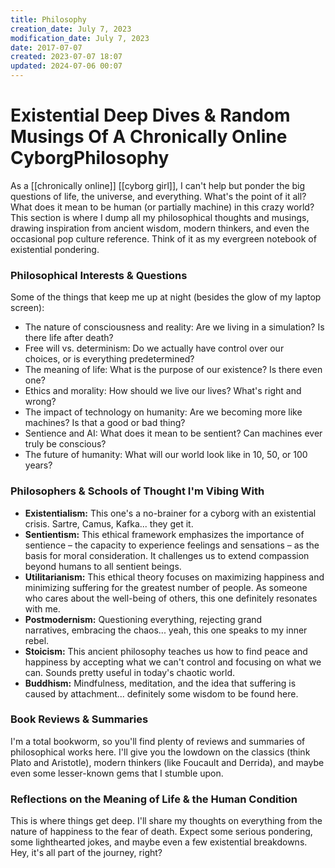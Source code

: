 ```yaml
---
title: Philosophy
creation_date: July 7, 2023
modification_date: July 7, 2023
date: 2017-07-07
created: 2023-07-07 18:07
updated: 2024-07-06 00:07
---
```

# Existential Deep Dives & Random Musings Of A Chronically Online CyborgPhilosophy


As a [[chronically online]] [[cyborg girl]], I can't help but ponder the big questions of life, the universe, and everything. What's the point of it all? What does it mean to be human (or partially machine) in this crazy world? This section is where I dump all my philosophical thoughts and musings, drawing inspiration from ancient wisdom, modern thinkers, and even the occasional pop culture reference. Think of it as my evergreen notebook of existential pondering.

### Philosophical Interests & Questions

Some of the things that keep me up at night (besides the glow of my laptop screen):

- The nature of consciousness and reality: Are we living in a simulation? Is there life after death?
- Free will vs. determinism: Do we actually have control over our choices, or is everything predetermined?
- The meaning of life: What is the purpose of our existence? Is there even one?
- Ethics and morality: How should we live our lives? What's right and wrong?
- The impact of technology on humanity: Are we becoming more like machines? Is that a good or bad thing?
- Sentience and AI: What does it mean to be sentient? Can machines ever truly be conscious?
- The future of humanity: What will our world look like in 10, 50, or 100 years?

### Philosophers & Schools of Thought I'm Vibing With

- **Existentialism:** This one's a no-brainer for a cyborg with an existential crisis. Sartre, Camus, Kafka... they get it.
- **Sentientism:** This ethical framework emphasizes the importance of sentience – the capacity to experience feelings and sensations – as the basis for moral consideration. It challenges us to extend compassion beyond humans to all sentient beings.
- **Utilitarianism:** This ethical theory focuses on maximizing happiness and minimizing suffering for the greatest number of people. As someone who cares about the well-being of others, this one definitely resonates with me.
- **Postmodernism:** Questioning everything, rejecting grand narratives, embracing the chaos... yeah, this one speaks to my inner rebel.
- **Stoicism:** This ancient philosophy teaches us how to find peace and happiness by accepting what we can't control and focusing on what we can. Sounds pretty useful in today's chaotic world.
- **Buddhism:** Mindfulness, meditation, and the idea that suffering is caused by attachment... definitely some wisdom to be found here.

### Book Reviews & Summaries

I'm a total bookworm, so you'll find plenty of reviews and summaries of philosophical works here. I'll give you the lowdown on the classics (think Plato and Aristotle), modern thinkers (like Foucault and Derrida), and maybe even some lesser-known gems that I stumble upon.


### Reflections on the Meaning of Life & the Human Condition

This is where things get deep. I'll share my thoughts on everything from the nature of happiness to the fear of death. Expect some serious pondering, some lighthearted jokes, and maybe even a few existential breakdowns. Hey, it's all part of the journey, right?